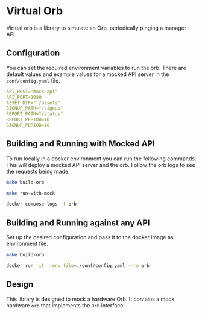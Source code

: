 # Virtual Orb

Virtual orb is a library to simulate an Orb, periodically pinging a manager API.

## Configuration

You can set the required environment variables to run the orb. There are default values and example values for a mocked API server in the `conf/config.yaml` file.

```yaml
API_HOST="mock-api"
API_PORT=1080
ASSET_DIR="./assets"
SIGNUP_PATH="/signup"
REPORT_PATH="/status"
REPORT_PERIOD=10
SIGNUP_PERIOD=10
```

## Building and Running with Mocked API

To run locally in a docker environment you can run the following commands. This will deploy a mocked API server and the orb. Follow the orb logs to see the requests being made.

```bash
make build-orb

make run-with-mock

docker compose logs -f orb
```

## Building and Running against any API

Set up the desired configuration and pass it to the docker image as environment file.

```bash
make build-orb

docker run -it --env-file=./conf/config.yaml --rm orb
```

## Design

This library is designed to mock a hardware Orb. It contains a mock hardware `orb` that implements the `Orb` interface.
